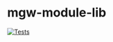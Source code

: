 mgw-module-lib
=======

[![Tests](https://github.com/SENERGY-Platform/mgw-module-lib/actions/workflows/tests.yml/badge.svg)](https://github.com/SENERGY-Platform/mgw-module-lib/actions/workflows/tests.yml)